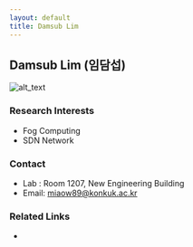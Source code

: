 ```yaml
---
layout: default
title: Damsub Lim
---
```


## Damsub Lim (임담섭)
![alt_text](../assets/img/profile_dslim.png)

### Research Interests
* Fog Computing 
* SDN Network

### Contact
* Lab : Room 1207, New Engineering Building
* Email: miaow89@konkuk.ac.kr

### Related Links
*
